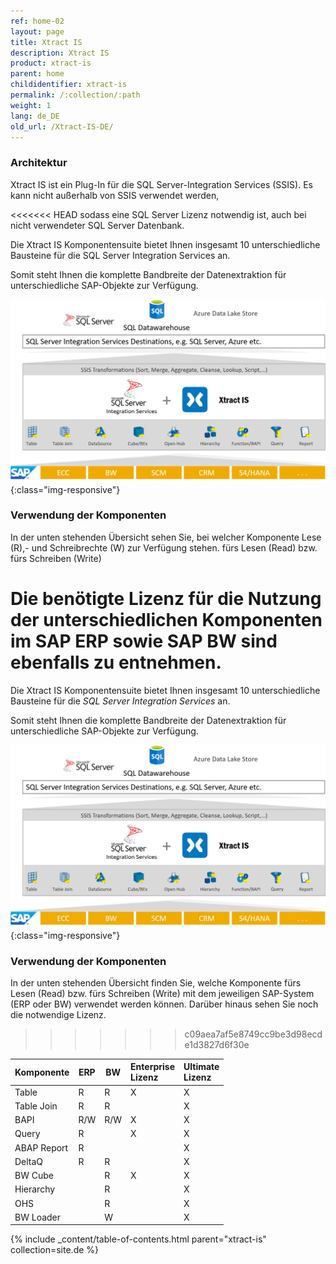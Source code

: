 ```yaml
---
ref: home-02
layout: page
title: Xtract IS
description: Xtract IS
product: xtract-is
parent: home
childidentifier: xtract-is
permalink: /:collection/:path
weight: 1
lang: de_DE
old_url: /Xtract-IS-DE/
---
```


### Architektur

Xtract IS ist ein Plug-In für die SQL Server-Integration Services (SSIS). Es kann nicht außerhalb von SSIS verwendet werden, 

<<<<<<< HEAD
sodass eine SQL Server Lizenz notwendig ist, auch bei nicht verwendeter SQL Server Datenbank. 

Die Xtract IS Komponentensuite bietet Ihnen insgesamt 10 unterschiedliche Bausteine für die SQL Server Integration Services an.<br>

Somit steht Ihnen die komplette Bandbreite der Datenextraktion für unterschiedliche SAP-Objekte zur Verfügung.

![XIS-Architecture](/img/content/xis-arch.png){:class="img-responsive"}


### Verwendung der Komponenten

In der unten stehenden Übersicht sehen Sie, bei welcher Komponente Lese (R),- und Schreibrechte (W) zur Verfügung stehen. fürs Lesen (Read) bzw. fürs Schreiben (Write) <br>

Die benötigte Lizenz für die Nutzung der unterschiedlichen Komponenten im SAP ERP sowie SAP BW sind ebenfalls zu entnehmen.
=======
Die Xtract IS Komponentensuite bietet Ihnen insgesamt 10 unterschiedliche Bausteine für die *SQL Server Integration Services* an.

Somit steht Ihnen die komplette Bandbreite der Datenextraktion für unterschiedliche SAP-Objekte zur Verfügung.


![XIS-Architecture](/img/content/xis-arch.png){:class="img-responsive"}

### Verwendung der Komponenten

In der unten stehenden Übersicht finden Sie, welche Komponente fürs Lesen (Read) bzw. fürs Schreiben (Write) mit dem jeweiligen SAP-System (ERP oder BW) verwendet werden können. Darüber hinaus sehen Sie noch die notwendige Lizenz. 
>>>>>>> c09aea7af5e8749cc9be3d98ecde1d3827d6f30e

| Komponente | ERP | BW | Enterprise <br> Lizenz | Ultimate <br> Lizenz  |
|-------------|-----|----|:--|:--|
| Table       | R   | R  | X                  | X                |
| Table Join  | R   | R  |                    | X                |
| BAPI        | R/W  | R/W | X                  | X                |
| Query       | R   |    | X                  | X                |
| ABAP Report | R   |    |                    | X                |
| DeltaQ      | R   | R  |                    | X                |
| BW Cube     |     | R  | X                  | X                |
| Hierarchy   |     | R  |                    | X                |
| OHS         |     | R  |                    | X                |
| BW Loader   |     | W  |                    | X                | 




{% include _content/table-of-contents.html parent="xtract-is" collection=site.de %}
